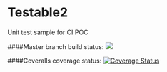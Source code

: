 # Testable2
Unit test sample for CI POC

####Master branch build status: 
![](https://travis-ci.org/CITestable/Testable2.svg?branch=master)

####Coveralls coverage status:
[![Coverage Status](https://coveralls.io/repos/CITestable/Testable2/badge.svg?branch=master&service=github)](https://coveralls.io/github/CITestable/Testable2?branch=master)


